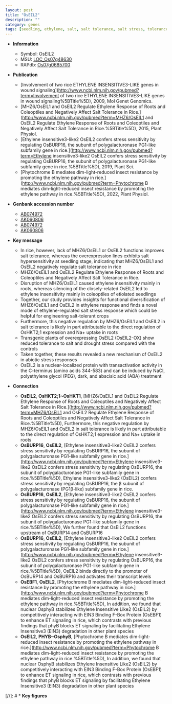 ```yaml
---
layout: post
title: "OsEIL2"
description: ""
category: genes
tags: [seedling, ethylene, salt, salt tolerance, salt stress, tolerance, stress, ethylene response, stress response, seedlings, drought, abiotic stress, biotic stress, abscisic acid, drought stress, drought stress ]
---
```


* **Information**  
    + Symbol: OsEIL2  
    + MSU: [LOC_Os07g48630](http://rice.uga.edu/cgi-bin/ORF_infopage.cgi?orf=LOC_Os07g48630)  
    + RAPdb: [Os07g0685700](http://rapdb.dna.affrc.go.jp/viewer/gbrowse_details/irgsp1?name=Os07g0685700)  

* **Publication**  
    + [Involvement of two rice ETHYLENE INSENSITIVE3-LIKE genes in wound signaling](http://www.ncbi.nlm.nih.gov/pubmed?term=Involvement of two rice ETHYLENE INSENSITIVE3-LIKE genes in wound signaling%5BTitle%5D), 2009, Mol Genet Genomics.
    + [MHZ6/OsEIL1 and OsEIL2 Regulate Ethylene Response of Roots and Coleoptiles and Negatively Affect Salt Tolerance in Rice.](http://www.ncbi.nlm.nih.gov/pubmed?term=MHZ6/OsEIL1 and OsEIL2 Regulate Ethylene Response of Roots and Coleoptiles and Negatively Affect Salt Tolerance in Rice.%5BTitle%5D), 2015, Plant Physiol.
    + [Ethylene insensitive3-like2 OsEIL2 confers stress sensitivity by regulating OsBURP16, the <a6><c2> subunit of polygalacturonase PG1<a6><c2>-like subfamily gene in rice.](http://www.ncbi.nlm.nih.gov/pubmed?term=Ethylene insensitive3-like2 OsEIL2 confers stress sensitivity by regulating OsBURP16, the <a6><c2> subunit of polygalacturonase PG1<a6><c2>-like subfamily gene in rice.%5BTitle%5D), 2019, Plant Sci.
    + [Phytochrome B mediates dim-light-reduced insect resistance by promoting the ethylene pathway in rice.](http://www.ncbi.nlm.nih.gov/pubmed?term=Phytochrome B mediates dim-light-reduced insect resistance by promoting the ethylene pathway in rice.%5BTitle%5D), 2022, Plant Physiol.

* **Genbank accession number**  
    + [AB074972](http://www.ncbi.nlm.nih.gov/nuccore/AB074972)
    + [AK060806](http://www.ncbi.nlm.nih.gov/nuccore/AK060806)
    + [AB074972](http://www.ncbi.nlm.nih.gov/nuccore/AB074972)
    + [AK060806](http://www.ncbi.nlm.nih.gov/nuccore/AK060806)

* **Key message**  
    + In rice, however, lack of MHZ6/OsEIL1 or OsEIL2 functions improves salt tolerance, whereas the overexpression lines exhibits salt hypersensitivity at seedling stage, indicating that MHZ6/OsEIL1 and OsEIL2 negatively regulate salt tolerance in rice
    + MHZ6/OsEIL1 and OsEIL2 Regulate Ethylene Response of Roots and Coleoptiles and Negatively Affect Salt Tolerance in Rice.
    + Disruption of MHZ6/OsEIL1 caused ethylene insensitivity mainly in roots, whereas silencing of the closely-related OsEIL2 led to ethylene insensitivity mainly in coleoptiles of etiolated seedlings
    + Together, our study provides insights for functional diversification of MHZ6/OsEIL1 and OsEIL2 in ethylene response and finds a novel mode of ethylene-regulated salt stress response which could be helpful for engineering salt-tolerant crops
    + Furthermore, this negative regulation by MHZ6/OsEIL1 and OsEIL2 in salt tolerance is likely in part attributable to the direct regulation of OsHKT2;1 expression and Na+ uptake in roots
    + Transgenic plants of overexpressing OsEIL2 (OsEIL2-OX) show reduced tolerance to salt and drought stress compared with the controls
    + Taken together, these results revealed a new mechanism of OsEIL2 in abiotic stress responses
    + OsEIL2 is a nuclear-localized protein with transactivation activity in the C-terminus (amino acids 344-583) and can be induced by NaCl, polyethylene glycol (PEG), dark, and abscisic acid (ABA) treatment

* **Connection**  
    + __OsEIL2__, __OsHKT2;1~OsHKT1__, [MHZ6/OsEIL1 and OsEIL2 Regulate Ethylene Response of Roots and Coleoptiles and Negatively Affect Salt Tolerance in Rice.](http://www.ncbi.nlm.nih.gov/pubmed?term=MHZ6/OsEIL1 and OsEIL2 Regulate Ethylene Response of Roots and Coleoptiles and Negatively Affect Salt Tolerance in Rice.%5BTitle%5D), Furthermore, this negative regulation by MHZ6/OsEIL1 and OsEIL2 in salt tolerance is likely in part attributable to the direct regulation of OsHKT2;1 expression and Na+ uptake in roots
    + __OsBURP16__, __OsEIL2__, [Ethylene insensitive3-like2 OsEIL2 confers stress sensitivity by regulating OsBURP16, the <a6><c2> subunit of polygalacturonase PG1<a6><c2>-like subfamily gene in rice.](http://www.ncbi.nlm.nih.gov/pubmed?term=Ethylene insensitive3-like2 OsEIL2 confers stress sensitivity by regulating OsBURP16, the <a6><c2> subunit of polygalacturonase PG1<a6><c2>-like subfamily gene in rice.%5BTitle%5D), Ethylene insensitive3-like2 (OsEIL2) confers stress sensitivity by regulating OsBURP16, the β subunit of polygalacturonase (PG1β-like) subfamily gene in rice.
    + __OsBURP16__, __OsEIL2__, [Ethylene insensitive3-like2 OsEIL2 confers stress sensitivity by regulating OsBURP16, the <a6><c2> subunit of polygalacturonase PG1<a6><c2>-like subfamily gene in rice.](http://www.ncbi.nlm.nih.gov/pubmed?term=Ethylene insensitive3-like2 OsEIL2 confers stress sensitivity by regulating OsBURP16, the <a6><c2> subunit of polygalacturonase PG1<a6><c2>-like subfamily gene in rice.%5BTitle%5D),  We further found that OsEIL2 functions upstream of OsBURP14 and OsBURP16
    + __OsBURP16__, __OsEIL2__, [Ethylene insensitive3-like2 OsEIL2 confers stress sensitivity by regulating OsBURP16, the <a6><c2> subunit of polygalacturonase PG1<a6><c2>-like subfamily gene in rice.](http://www.ncbi.nlm.nih.gov/pubmed?term=Ethylene insensitive3-like2 OsEIL2 confers stress sensitivity by regulating OsBURP16, the <a6><c2> subunit of polygalacturonase PG1<a6><c2>-like subfamily gene in rice.%5BTitle%5D),  OsEIL2 binds directly to the promoter of OsBURP14 and OsBURP16 and activates their transcript levels
    + __OsEBF1__, __OsEIL2__, [Phytochrome B mediates dim-light-reduced insect resistance by promoting the ethylene pathway in rice.](http://www.ncbi.nlm.nih.gov/pubmed?term=Phytochrome B mediates dim-light-reduced insect resistance by promoting the ethylene pathway in rice.%5BTitle%5D),  In addition, we found that nuclear OsphyB stabilizes Ethylene Insensitive Like2 (OsEIL2) by competitively interacting with EIN3 Binding F-Box Protein (OsEBF1) to enhance ET signaling in rice, which contrasts with previous findings that phyB blocks ET signaling by facilitating Ethylene Insensitive3 (EIN3) degradation in other plant species
    + __OsEIL2__, __PHYB~OsphyB__, [Phytochrome B mediates dim-light-reduced insect resistance by promoting the ethylene pathway in rice.](http://www.ncbi.nlm.nih.gov/pubmed?term=Phytochrome B mediates dim-light-reduced insect resistance by promoting the ethylene pathway in rice.%5BTitle%5D),  In addition, we found that nuclear OsphyB stabilizes Ethylene Insensitive Like2 (OsEIL2) by competitively interacting with EIN3 Binding F-Box Protein (OsEBF1) to enhance ET signaling in rice, which contrasts with previous findings that phyB blocks ET signaling by facilitating Ethylene Insensitive3 (EIN3) degradation in other plant species

[//]: # * **Key figures**  


